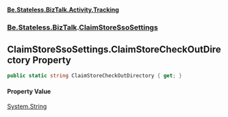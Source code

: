 #### [Be.Stateless.BizTalk.Activity.Tracking](README.md 'README')
### [Be.Stateless.BizTalk](Be.Stateless.BizTalk.md 'Be.Stateless.BizTalk').[ClaimStoreSsoSettings](ClaimStoreSsoSettings.md 'Be.Stateless.BizTalk.ClaimStoreSsoSettings')

## ClaimStoreSsoSettings.ClaimStoreCheckOutDirectory Property

```csharp
public static string ClaimStoreCheckOutDirectory { get; }
```

#### Property Value
[System.String](https://docs.microsoft.com/en-us/dotnet/api/System.String 'System.String')